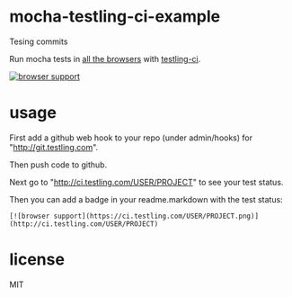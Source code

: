 # mocha-testling-ci-example

Tesing commits

Run mocha tests in [all the browsers](http://browserling.com/browsers.json)
with [testling-ci](http://ci.testling.com).

[![browser support](http://ci.testling.com/substack/mocha-testling-ci-example.png)](http://ci.testling.com/substack/mocha-testling-ci-example)

# usage

First add a github web hook to your repo (under admin/hooks) for
"http://git.testling.com".

Then push code to github.

Next go to "http://ci.testling.com/USER/PROJECT" to see your test status.

Then you can add a badge in your readme.markdown with the test status:

```
[![browser support](https://ci.testling.com/USER/PROJECT.png)](http://ci.testling.com/USER/PROJECT)
```

# license

MIT
